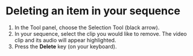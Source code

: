 # Deleting an item in your sequence

1. In the Tool panel, choose the Selection Tool (black arrow). 
2. In your sequence, select the clip you would like to remove. The video clip and its audio will appear highlighted.
3. Press the **Delete** key (on your keyboard).

